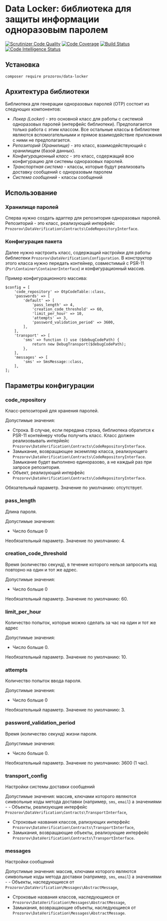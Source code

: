 # Data Locker: библиотека для защиты информации одноразовым паролем

[![Scrutinizer Code Quality](https://scrutinizer-ci.com/g/artem-prozorov/data-locker/badges/quality-score.png?b=master)](https://scrutinizer-ci.com/g/artem-prozorov/data-locker/?branch=master)
[![Code Coverage](https://scrutinizer-ci.com/g/artem-prozorov/data-locker/badges/coverage.png?b=master)](https://scrutinizer-ci.com/g/artem-prozorov/data-locker/?branch=master)
[![Build Status](https://scrutinizer-ci.com/g/artem-prozorov/data-locker/badges/build.png?b=master)](https://scrutinizer-ci.com/g/artem-prozorov/data-locker/build-status/master)
[![Code Intelligence Status](https://scrutinizer-ci.com/g/artem-prozorov/data-locker/badges/code-intelligence.svg?b=master)](https://scrutinizer-ci.com/code-intelligence)

## Установка

`composer require prozorov/data-locker`

## Архитектура библиотеки

Библиотека для генерации одноразовых паролей (OTP) состоит из следующих компонентов:

- *Локер (Locker)* - это основной класс для работы с системой одноразовых паролей (интерфейс библиотеки). Предполагается только работа с этим классом. Все остальные классы в библиотеке являются вспомогательными и прямое взаимодействие приложения с ними не предполагается.
- *Репозиторий (Хранилище)* - это класс, взаимодействующий с хранилищем (базой данных).
- *Конфигурационный класс* - это класс, содержащий всю конфигурацию для системы одноразовых паролей.
- *Транспортная система* - классы, которые будут реализовать доставку сообщений с одноразовым паролем
- *Система сообщений* - классы сообщений


## Использование

### Хранилище паролей

Сперва нужно создать адаптер для репозитория одноразовых паролей. Репозиторий - это класс, реализующий интерфейс `Prozorov\DataVerification\Contracts\CodeRepositoryInterface`.

### Конфигурация пакета

Далее нужно настроить класс, содержащий настройки для работы библиотеки `Prozorov\DataVerification\Configuration`. В конструктор этого класса нужно передать контейнер, совместимый с PSR-11 (`Psr\Container\ContainerInterface`) и конфигурационный массив.

Пример конфигурационного массива:
```
$config = [
    'code_repository' => OtpCodeTable::class,
    'passwords' => [
        'default' => [
            'pass_length' => 4,
            'creation_code_threshold' => 60,
            'limit_per_hour' => 10,
            'attempts' => 3,
            'password_validation_period' => 3600,
        ],
    ],
    'transport' => [
        'sms' => function () use ($debugCodePath) {
            return new DebugTransport($debugCodePath);
        },
    ],
    'messages' => [
        'sms' => SmsMessage::class,
    ],
];
```

## Параметры конфигурации

### code_repository

Класс-репозиторий для хранения паролей.

Допустимые значения: 
- Строка. В случае, если передана строка, библиотека обратится к PSR-11 контейнеру чтобы получить класс. Класс должен реализовывать интерйейс `Prozorov\DataVerification\Contracts\CodeRepositoryInterface`.
- Замыкание, возвращающее экземпляр класса, реализующего `Prozorov\DataVerification\Contracts\CodeRepositoryInterface`. Замыкание будет выполнено единоразово, а не каждый раз при запросе репозитория.
- Объект, реализующий интерфейс `Prozorov\DataVerification\Contracts\CodeRepositoryInterface`.

Обязательный параметр.
Значение по умолчанию: отсутствует.

### pass_length

Длина пароля. 

Допустимые значения:
- Число больше 0

Необязательный параметр.
Значение по умолчанию: 4.

### creation_code_threshold

Время (количество секунд), в течение которого нельзя запросить код повторно на один и тот же адрес.

Допустимые значения:
- Число больше 0

Необязательный параметр.
Значение по умолчанию: 60.

### limit_per_hour

Количество попыток, которые можно сделать за час на один и тот же адрес

Допустимые значения:
- Число больше 0.

Необязательный параметр.
Значение по умолчанию: 10.

### attempts

Количество попыток ввода пароля.

Допустимые значения:
- Число больше 0

Необязательный параметр.
Значение по умолчанию: 3.

### password_validation_period

Время (количество секунд) жизни пароля.

Допустимые значения:
- Число больше 0.

Необязательный параметр.
Значение по умолчанию: 3600 (1 час).

### transport_config

Настройки системы доставки сообщений

Допустимые значения: массив, ключами которого являются символьные коды метода доставки (например, `sms`, `email`) а значениями - - Объекты, реализующие интерфейс `Prozorov\DataVerification\Contracts\TransportInterface`, 
- Строковые названия классов, рализующих интерфейс `Prozorov\DataVerification\Contracts\TransportInterface`,
- Замыкания, возвращающие объекты, реализующие интерфейс `Prozorov\DataVerification\Contracts\TransportInterface`.

### messages

Настройки сообщений

Допустимые значения: массив, ключами которого являются символьные коды метода доставки (например, `sms`, `email`) а значениями - - Объекты, наследующиеся от `Prozorov\DataVerification\Messages\AbstractMessage`, 
- Строковые названия классов, наследующиеся от `Prozorov\DataVerification\Messages\AbstractMessage`,
- Замыкания, возвращающие объекты, наследующиеся от `Prozorov\DataVerification\Messages\AbstractMessage`.
